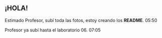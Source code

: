 ## ¡HOLA!

Estimado Profesor, subí toda las fotos, estoy creando los **README**.
05:50

Profesor ya subí hasta el laboratorio 06.
07:05
